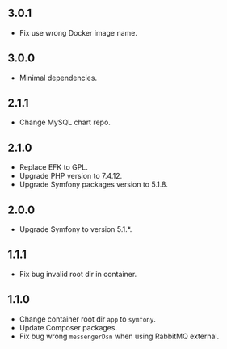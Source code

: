 3.0.1
-------------------------------------------------------------------
+ Fix use wrong Docker image name.

3.0.0
-------------------------------------------------------------------
+ Minimal dependencies.

2.1.1
-------------------------------------------------------------------
+ Change MySQL chart repo.

2.1.0
-------------------------------------------------------------------
+ Replace EFK to GPL.
+ Upgrade PHP version to 7.4.12.
+ Upgrade Symfony packages version to 5.1.8.

2.0.0
-------------------------------------------------------------------
+ Upgrade Symfony to version 5.1.*.

1.1.1
-------------------------------------------------------------------
+ Fix bug invalid root dir in container.

1.1.0
-------------------------------------------------------------------
+ Change container root dir `app` to `symfony`.
+ Update Composer packages.
+ Fix bug wrong `messengerDsn` when using RabbitMQ external.
